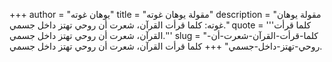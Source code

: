 +++
author = "يوهان غوته"
title = "مقولة يوهان غوته"
description = "مقولة يوهان غوته: كلما قرأت القرآن، شعرت أن روحي تهتز داخل جسمي."
quote = '''كلما قرأت القرآن، شعرت أن روحي تهتز داخل جسمي.''' 
slug = "كلما-قرأت-القرآن-شعرت-أن-روحي-تهتز-داخل-جسمي"
+++
كلما قرأت القرآن، شعرت أن روحي تهتز داخل جسمي.
